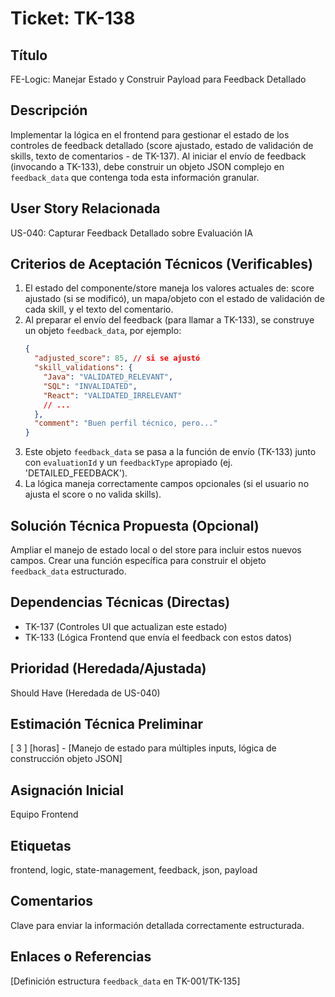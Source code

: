 # Ticket: TK-138

## Título
FE-Logic: Manejar Estado y Construir Payload para Feedback Detallado

## Descripción
Implementar la lógica en el frontend para gestionar el estado de los controles de feedback detallado (score ajustado, estado de validación de skills, texto de comentarios - de TK-137). Al iniciar el envío de feedback (invocando a TK-133), debe construir un objeto JSON complejo en `feedback_data` que contenga toda esta información granular.

## User Story Relacionada
US-040: Capturar Feedback Detallado sobre Evaluación IA

## Criterios de Aceptación Técnicos (Verificables)
1.  El estado del componente/store maneja los valores actuales de: score ajustado (si se modificó), un mapa/objeto con el estado de validación de cada skill, y el texto del comentario.
2.  Al preparar el envío del feedback (para llamar a TK-133), se construye un objeto `feedback_data`, por ejemplo:
    ```json
    {
      "adjusted_score": 85, // si se ajustó
      "skill_validations": {
        "Java": "VALIDATED_RELEVANT",
        "SQL": "INVALIDATED",
        "React": "VALIDATED_IRRELEVANT"
        // ...
      },
      "comment": "Buen perfil técnico, pero..."
    }
    ```
3.  Este objeto `feedback_data` se pasa a la función de envío (TK-133) junto con `evaluationId` y un `feedbackType` apropiado (ej. 'DETAILED_FEEDBACK').
4.  La lógica maneja correctamente campos opcionales (si el usuario no ajusta el score o no valida skills).

## Solución Técnica Propuesta (Opcional)
Ampliar el manejo de estado local o del store para incluir estos nuevos campos. Crear una función específica para construir el objeto `feedback_data` estructurado.

## Dependencias Técnicas (Directas)
* TK-137 (Controles UI que actualizan este estado)
* TK-133 (Lógica Frontend que envía el feedback con estos datos)

## Prioridad (Heredada/Ajustada)
Should Have (Heredada de US-040)

## Estimación Técnica Preliminar
[ 3 ] [horas] - [Manejo de estado para múltiples inputs, lógica de construcción objeto JSON]

## Asignación Inicial
Equipo Frontend

## Etiquetas
frontend, logic, state-management, feedback, json, payload

## Comentarios
Clave para enviar la información detallada correctamente estructurada.

## Enlaces o Referencias
[Definición estructura `feedback_data` en TK-001/TK-135]